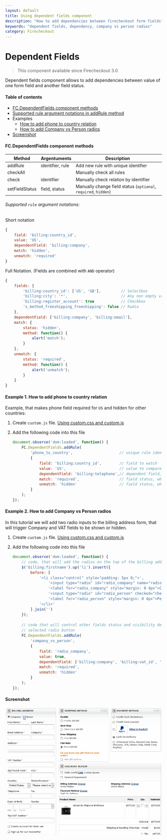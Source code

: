 ```yaml
---
layout: default
title: Using dependent fields component
description: "How to add dependencies between firecheckout form fields"
keywords: "dependent fields, dependency, company vs person radios"
category: Firecheckout
---
```


# Dependent Fields

> This component available since Firecheckout 3.0

Dependent fields component allows to add dependencies between value of one form
field and another field status.

#### Table of contents

- [FC.DependentFields component methods](#fcdependentfields-component-methods)
- [Supported rule argument notations in addRule method](#supported-rule-argument-notations)
- Examples
    - [How to add phone to country relation](#example-1-how-to-add-phone-to-country-relation)
    - [How to add Company vs Person radios](#example-2-how-to-add-company-vs-person-radios)
- [Screenshot](#screenshot)

#### FC.DependentFields component methods

Method          | Argentuments      | Description
----------------|-------------------|--------------
addRule         | identifier, rule  | Add new rule with unique identifier
checkAll        |                   | Manually check all rules
check           | identifier        | Manually check relation by identifier
setFieldStatus  | field, status     | Manually change field status (`optional`, `required`, `hidden`)

###### Supported `rule` argument notations:

Short notation

```js
{
    field: 'billing:country_id',
    value: 'US',
    dependentField: 'billing:company',
    match: 'hidden',
    unmatch: 'required'
}
```

Full Notation. (Fields are combined with `AND` operator)

```js
{
    fields: {
        'billing:country_id': ['US', 'GB'],         // Selectbox
        'billing:city': '*',                        // Any non empty value
        'billing:register_account': true            // Checkbox
        's_method_freeshipping_freeshipping': false // Radio
    },
    dependentField: ['billing:company', 'billing:email'],
    match: {
        status: 'hidden',
        method: function() {
            alert('match');
        }
    },
    unmatch: {
        status: 'required',
        method: function() {
            alert('unmatch');
        }
    }
}
```


#### Example 1. How to add phone to country relation

Example, that makes phone field required for `US` and hidden for other countries:

 1. Create `custom.js` file. [Using custom.css and custom.js][custom_js]
 2. Add the following code into this file

    ```js
    document.observe('dom:loaded', function() {
        FC.DependentFields.addRule(
            'phone_to_country',                     // unique rule identifier
            {
                field: 'billing:country_id',        // field to watch
                value: 'US',                        // value to compare with field value, can be an array
                dependentField: 'billing:telephone',// dependent field, can be an array
                match: 'required',                  // field status, when field.value equals value
                unmatch: 'hidden'                   // field status, when field.value not equals value
            }
        );
    });
    ```

#### Example 2. How to add Company vs Person radios

In this tutorial we will add two radio inputs to the billing address form,
that will trigger Company and VAT fields to be shown or hidden.

 1. Create `custom.js` file. [Using custom.css and custom.js][custom_js]
 2. Add the following code into this file

    ```js
    document.observe('dom:loaded', function() {
        // code, that will add the radios on the top of the billing address
        $('billing:firstname').up('li').insert({
            before: [
                '<li class="control" style="padding: 5px 0;">',
                    '<input type="radio" id="radio_company" name="radio_company_person"/>',
                    '<label for="radio_company" style="margin: 0 4px">Company</label>',
                    '<input type="radio" id="radio_person" checked="checked" name="radio_company_person"/>',
                    '<label for="radio_person" style="margin: 0 4px">Person</label>',
                '</li>'
            ].join('')
        });

        // code that will control other fields status and visibility depending on
        // selected radio button
        FC.DependentFields.addRule(
            'company_vs_person',
            {
                field: 'radio_company',
                value: true,
                dependentField: ['billing:company', 'billing:vat_id', 'billing:taxvat'],
                match: 'required',
                unmatch: 'hidden'
            }
        );
    });
    ```

#### Screenshot

![Company vs Person Radio buttons](/images/firecheckout/dependent-fields/radio_buttons.gif)

[custom_js]: /extensions/firecheckout/using-customcss-and-customjs/#add-custom-javascript-at-firecheckout-page "How to use custom.js file"
